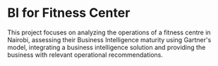 # BI for Fitness Center
This project focuses on analyzing the operations of a fitness centre in Nairobi, assessing their Business Intelligence maturity using Gartner's model, integrating a business intelligence solution and providing the business with relevant operational recommendations.
